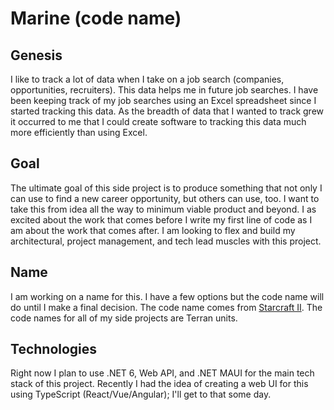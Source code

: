 # Marine (code name)

## Genesis

I like to track a lot of data when I take on a job search (companies, opportunities, recruiters). This data helps me in future job searches. I have been keeping track of my job searches using an Excel spreadsheet since I started tracking this data. As the breadth of data that I wanted to track grew it occurred to me that I could create software to tracking this data much more efficiently than using Excel.

## Goal

The ultimate goal of this side project is to produce something that not only I can use to find a new career opportunity, but others can use, too. I want to take this from idea all the way to minimum viable product and beyond. I as excited about the work that comes before I write my first line of code as I am about the work that comes after. I am looking to flex and build my architectural, project management, and tech lead muscles with this project.

## Name

I am working on a name for this. I have a few options but the code name will do until I make a final decision. The code name comes from [Starcraft II](https://starcraft2.com/en-us/). The code names for all of my side projects are Terran units.

## Technologies

Right now I plan to use .NET 6, Web API, and .NET MAUI for the main tech stack of this project. Recently I had the idea of creating a web UI for this using TypeScript (React/Vue/Angular); I'll get to that some day.
